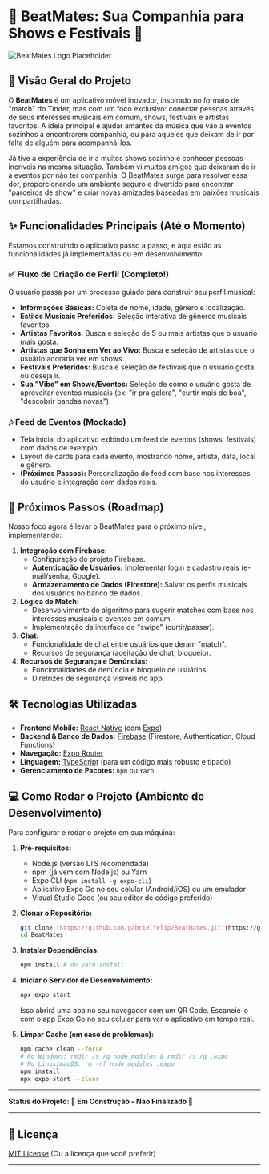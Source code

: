 # 🎸 BeatMates: Sua Companhia para Shows e Festivais 🤘

![BeatMates Logo Placeholder](https://via.placeholder.com/400x150/6a5acd/FFFFFF?text=BeatMates+Logo)

## 🌟 Visão Geral do Projeto

O **BeatMates** é um aplicativo móvel inovador, inspirado no formato de "match" do Tinder, mas com um foco exclusivo: conectar pessoas através de seus interesses musicais em comum, shows, festivais e artistas favoritos. A ideia principal é ajudar amantes da música que vão a eventos sozinhos a encontrarem companhia, ou para aqueles que deixam de ir por falta de alguém para acompanhá-los.

Já tive a experiência de ir a muitos shows sozinho e conhecer pessoas incríveis na mesma situação. Também vi muitos amigos que deixaram de ir a eventos por não ter companhia. O BeatMates surge para resolver essa dor, proporcionando um ambiente seguro e divertido para encontrar "parceiros de show" e criar novas amizades baseadas em paixões musicais compartilhadas.

## ✨ Funcionalidades Principais (Até o Momento)

Estamos construindo o aplicativo passo a passo, e aqui estão as funcionalidades já implementadas ou em desenvolvimento:

### ✅ Fluxo de Criação de Perfil (Completo!)

O usuário passa por um processo guiado para construir seu perfil musical:

* **Informações Básicas:** Coleta de nome, idade, gênero e localização.
* **Estilos Musicais Preferidos:** Seleção interativa de gêneros musicais favoritos.
* **Artistas Favoritos:** Busca e seleção de 5 ou mais artistas que o usuário mais gosta.
* **Artistas que Sonha em Ver ao Vivo:** Busca e seleção de artistas que o usuário adoraria ver em shows.
* **Festivais Preferidos:** Busca e seleção de festivais que o usuário gosta ou deseja ir.
* **Sua "Vibe" em Shows/Eventos:** Seleção de como o usuário gosta de aproveitar eventos musicais (ex: "ir pra galera", "curtir mais de boa", "descobrir bandas novas").

### 🎶 Feed de Eventos (Mockado)

* Tela inicial do aplicativo exibindo um feed de eventos (shows, festivais) com dados de exemplo.
* Layout de cards para cada evento, mostrando nome, artista, data, local e gênero.
* **(Próximos Passos):** Personalização do feed com base nos interesses do usuário e integração com dados reais.

## 🚀 Próximos Passos (Roadmap)

Nosso foco agora é levar o BeatMates para o próximo nível, implementando:

1.  **Integração com Firebase:**
    * Configuração do projeto Firebase.
    * **Autenticação de Usuários:** Implementar login e cadastro reais (e-mail/senha, Google).
    * **Armazenamento de Dados (Firestore):** Salvar os perfis musicais dos usuários no banco de dados.
2.  **Lógica de Match:**
    * Desenvolvimento do algoritmo para sugerir matches com base nos interesses musicais e eventos em comum.
    * Implementação da interface de "swipe" (curtir/passar).
3.  **Chat:**
    * Funcionalidade de chat entre usuários que deram "match".
    * Recursos de segurança (aceitação de chat, bloqueio).
4.  **Recursos de Segurança e Denúncias:**
    * Funcionalidades de denúncia e bloqueio de usuários.
    * Diretrizes de segurança visíveis no app.

## 🛠️ Tecnologias Utilizadas

* **Frontend Mobile:** [React Native](https://reactnative.dev/) (com [Expo](https://expo.dev/))
* **Backend & Banco de Dados:** [Firebase](https://firebase.google.com/) (Firestore, Authentication, Cloud Functions)
* **Navegação:** [Expo Router](https://expo.github.io/router/)
* **Linguagem:** [TypeScript](https://www.typescriptlang.org/) (para um código mais robusto e tipado)
* **Gerenciamento de Pacotes:** `npm` ou `Yarn`

## 💻 Como Rodar o Projeto (Ambiente de Desenvolvimento)

Para configurar e rodar o projeto em sua máquina:

1.  **Pré-requisitos:**
    * Node.js (versão LTS recomendada)
    * npm (já vem com Node.js) ou Yarn
    * Expo CLI (`npm install -g expo-cli`)
    * Aplicativo Expo Go no seu celular (Android/iOS) ou um emulador
    * Visual Studio Code (ou seu editor de código preferido)

2.  **Clonar o Repositório:**
    ```bash
    git clone [https://github.com/gabrielfelip/BeatMates.git](https://github.com/gabrielfelip/BeatMates.git) 
    cd BeatMates
    ```

3.  **Instalar Dependências:**
    ```bash
    npm install # ou yarn install
    ```

4.  **Iniciar o Servidor de Desenvolvimento:**
    ```bash
    npx expo start
    ```
    Isso abrirá uma aba no seu navegador com um QR Code. Escaneie-o com o app Expo Go no seu celular para ver o aplicativo em tempo real.

5.  **Limpar Cache (em caso de problemas):**
    ```bash
    npm cache clean --force
    # No Windows: rmdir /s /q node_modules & rmdir /s /q .expo
    # No Linux/macOS: rm -rf node_modules .expo
    npm install
    npx expo start --clear
    ```

---

**Status do Projeto: 🚧 Em Construção - Não Finalizado 🚧**

---

## 📄 Licença

[MIT License](LICENSE) (Ou a licença que você preferir)

---